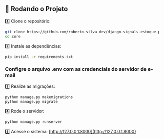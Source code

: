 ## 🚀 Rodando o Projeto

1️⃣ Clone o repositório:  
```bash
git clone https://github.com/roberto-silva-dev/django-signals-estoque-produtos.git
cd core
```

2️⃣ Instale as dependências:  
```bash
pip install -r requirements.txt
```
### Configre o arquivo .env com as credenciais do servidor de e-mail

3️⃣ Realize as migrações:  
```bash
python manage.py makemigrations
python manage.py migrate
```

4️⃣ Rode o servidor:  
```bash
python manage.py runserver
```

5️⃣ Acesse o sistema: [http://127.0.0.1:8000](http://127.0.0.1:8000)